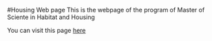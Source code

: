 #Housing Web page
This is the webpage of the program of Master of Sciente in Habitat and Housing
<p> You can visit this page <a href="https://luisram87.github.io/housing/">here</a> </p>
